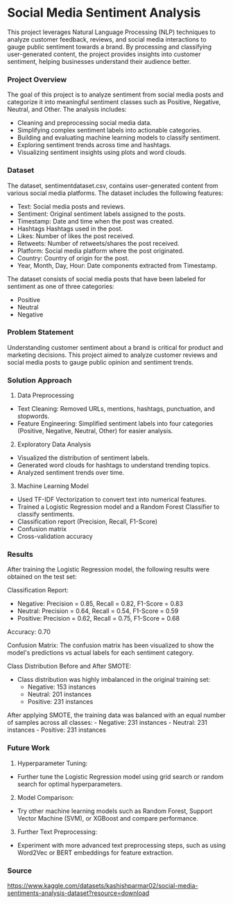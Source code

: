 # Social Media Sentiment Analysis

This project leverages Natural Language Processing (NLP) techniques to analyze customer feedback, reviews, and social media interactions to gauge public sentiment towards a brand. By processing and classifying user-generated content, the project provides insights into customer sentiment, helping businesses understand their audience better.

### Project Overview

The goal of this project is to analyze sentiment from social media posts and categorize it into meaningful sentiment classes such as Positive, Negative, Neutral, and Other. The analysis includes:

- Cleaning and preprocessing social media data.
- Simplifying complex sentiment labels into actionable categories.
- Building and evaluating machine learning models to classify sentiment.
- Exploring sentiment trends across time and hashtags.
- Visualizing sentiment insights using plots and word clouds.

### Dataset

The dataset, sentimentdataset.csv, contains user-generated content from various social media platforms. The dataset includes the following features:

- Text: Social media posts and reviews.
- Sentiment:	Original sentiment labels assigned to the posts.
- Timestamp:	Date and time when the post was created.
- Hashtags	Hashtags used in the post.
- Likes:	Number of likes the post received.
- Retweets:	Number of retweets/shares the post received.
- Platform:	Social media platform where the post originated.
- Country:	Country of origin for the post.
- Year, Month, Day, Hour:	Date components extracted from Timestamp.

The dataset consists of social media posts that have been labeled for sentiment as one of three categories:

- Positive
- Neutral
- Negative

### Problem Statement

Understanding customer sentiment about a brand is critical for product and marketing decisions. This project aimed to analyze customer reviews and social media posts to gauge public opinion and sentiment trends.

### Solution Approach

1. Data Preprocessing
- Text Cleaning: Removed URLs, mentions, hashtags, punctuation, and stopwords.
- Feature Engineering: Simplified sentiment labels into four categories (Positive, Negative, Neutral, Other) for easier analysis.

2. Exploratory Data Analysis
- Visualized the distribution of sentiment labels.
- Generated word clouds for hashtags to understand trending topics.
- Analyzed sentiment trends over time.

3. Machine Learning Model
- Used TF-IDF Vectorization to convert text into numerical features.
- Trained a Logistic Regression model and a Random Forest Classifier to classify sentiments.
- Classification report (Precision, Recall, F1-Score)
- Confusion matrix
- Cross-validation accuracy

### Results

After training the Logistic Regression model, the following results were obtained on the test set:

Classification Report:
- Negative: Precision = 0.85, Recall = 0.82, F1-Score = 0.83
- Neutral: Precision = 0.64, Recall = 0.54, F1-Score = 0.59
- Positive: Precision = 0.62, Recall = 0.75, F1-Score = 0.68

Accuracy: 0.70

Confusion Matrix: The confusion matrix has been visualized to show the model's predictions vs actual labels for each sentiment category.

Class Distribution Before and After SMOTE:
- Class distribution was highly imbalanced in the original training set:
    - Negative: 153 instances
    - Neutral: 201 instances
    - Positive: 231 instances

After applying SMOTE, the training data was balanced with an equal number of samples across all classes:
    - Negative: 231 instances
    - Neutral: 231 instances
    - Positive: 231 instances

### Future Work

1. Hyperparameter Tuning:
- Further tune the Logistic Regression model using grid search or random search for optimal hyperparameters.

2. Model Comparison:
- Try other machine learning models such as Random Forest, Support Vector Machine (SVM), or XGBoost and compare performance.

3. Further Text Preprocessing:
- Experiment with more advanced text preprocessing steps, such as using Word2Vec or BERT embeddings for feature extraction.

### Source

https://www.kaggle.com/datasets/kashishparmar02/social-media-sentiments-analysis-dataset?resource=download
